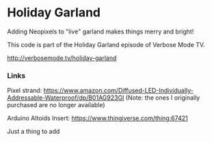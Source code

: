 # Holiday Garland

Adding Neopixels to "live" garland makes things merry and bright!

This code is part of the Holiday Garland episode of Verbose Mode TV.

http://verbosemode.tv/holiday-garland

### Links

Pixel strand: https://www.amazon.com/Diffused-LED-Individually-Addressable-Waterproof/dp/B01AG923GI
(Note: the ones I originally purchased are no longer available)

Arduino Altoids Insert: https://www.thingiverse.com/thing:67421

Just a thing to add 
